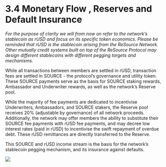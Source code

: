 # 3.4 Monetary Flow , Reserves and Default Insurance

_For the purpose of clarity we will from now on refer to the network’s stablecoin as rUSD and focus on its specific token economics. Please be reminded that rUSD is the stablecoin arising from the ReSource Network. Other mutually credit systems built on top of the ReSource Protocol may design different stablecoins with different pegging targets and mechanisms._ &#x20;

While all transactions between members are settled in rUSD, transaction fees are settled in SOURCE -  the protocol’s governance and utility token. These SOURCE payments serve as the basis for SOURCE staking rewards, Ambassador and Underwriter rewards, as well as the network’s Reserve pool.&#x20;

While the majority of fee payments are dedicated to incentivise Underwriters, Ambassadors, and SOURCE stakers, the Reserve pool receives 20% (adjustable by governance) of all network proceeds. Additionally, the network may offer members the ability to substitute their SOURCE fee payments with rUSD fee payments, and may decree low interest rates (paid in rUSD) to incentivise the swift repayment of overdue debt. These rUSD remittances are directly transferred to the Reserve.

This SOURCE and rUSD income stream is the basis for the network’s stablecoin pegging mechanism, and its insurance against defaults.  &#x20;

![](https://lh3.googleusercontent.com/Q9vahgG\_n\_Hs3AmU9SEe6CXvyf38XUTUjAim6honpvtjJYSN0AJE6cH3TD1C8N3q1ibLWr1HWOl6Q7yCW3SVbbOZ9aC\_GDOKio7FdLjvJ\_Kg4\_AgIRpifFtNVeJ9Neb6PnEBGKvh)
